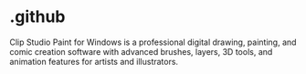 # .github
Clip Studio Paint for Windows is a professional digital drawing, painting, and comic creation software with advanced brushes, layers, 3D tools, and animation features for artists and illustrators.
